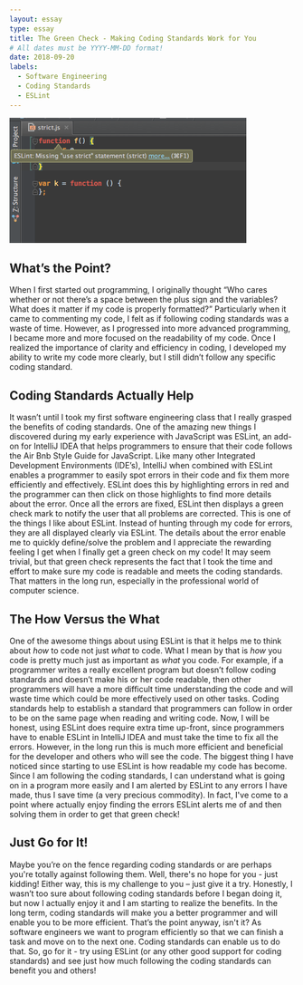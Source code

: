 ```yaml
---
layout: essay
type: essay
title: The Green Check - Making Coding Standards Work for You
# All dates must be YYYY-MM-DD format!
date: 2018-09-20
labels:
  - Software Engineering
  - Coding Standards
  - ESLint
---
```


<img class="ui large right spaced image" src="../images/screenshot.png">

## What’s the Point?

When I first started out programming, I originally thought “Who cares whether or not there’s a space between the plus sign and the variables? What does it matter if my code is properly formatted?” Particularly when it came to commenting my code, I felt as if following coding standards was a waste of time. However, as I progressed into more advanced programming, I became more and more focused on the readability of my code. Once I realized the importance of clarity and efficiency in coding, I developed my ability to write my code more clearly, but I still didn’t follow any specific coding standard.

## Coding Standards Actually Help

It wasn’t until I took my first software engineering class that I really grasped the benefits of coding standards. One of the amazing new things I discovered during my early experience with JavaScript was ESLint, an add-on for IntelliJ IDEA that helps programmers to ensure that their code follows the Air Bnb Style Guide for JavaScript. Like many other Integrated Development Environments (IDE’s), IntelliJ  when combined with ESLint enables a programmer to easily spot errors in their code and fix them more efficiently and effectively. ESLint does this by highlighting errors in red and the programmer can then click on those highlights to find more details about the error. Once all the errors are fixed, ESLint then displays a green check mark to notify the user that all problems are corrected. This is one of the things I like about ESLint. Instead of hunting through my code for errors, they are all displayed clearly via ESLint. The details about the error enable me to quickly define/solve the problem and I appreciate the rewarding feeling I get when I finally get a green check on my code! It may seem trivial, but that green check represents the fact that I took the time and effort to make sure my code is readable and meets the coding standards. That matters in the long run, especially in the professional world of computer science.

## The How Versus the What

One of the awesome things about using ESLint is that it helps me to think about *how* to code not just *what* to code. What I mean by that is *how* you code is pretty much just as important as *what* you code. For example, if a programmer writes a really excellent program but doesn’t follow coding standards and doesn’t make his or her code readable, then other programmers will have a more difficult time understanding the code and will waste time which could be more effectively used on other tasks. Coding standards help to establish a standard that programmers can follow in order to be on the same page when reading and writing code. Now, I will be honest, using ESLint does require extra time up-front, since programmers have to enable ESLint in IntelliJ IDEA and must take the time to fix all the errors. However, in the long run this is much more efficient and beneficial for the developer and others who will see the code. The biggest thing I have noticed since starting to use ESLint is how readable my code has become. Since I am following the coding standards, I can understand what is going on in a program more easily and I am alerted by ESLint to any errors I have made, thus I save time (a very precious commodity). In fact, I've come to a point where actually enjoy finding the errors ESLint alerts me of and then solving them in order to get that green check!

## Just Go for It!

Maybe you’re on the fence regarding coding standards or are perhaps you're totally against following them. Well, there's no hope for you - just kidding! Either way, this is my challenge to you – just give it a try. Honestly, I wasn’t too sure about following coding standards before I began doing it, but now I actually enjoy it and I am starting to realize the benefits. In the long term, coding standards will make you a better programmer and will enable you to be more efficient. That’s the point anyway, isn't it? As software engineers we want to program efficiently so that we can finish a task and move on to the next one. Coding standards can enable us to do that. So, go for it - try using ESLint (or any other good support for coding standards) and see just how much following the coding standards can benefit you and others!
